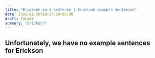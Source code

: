 ```yaml
---
title: "Erickson in a sentence | Erickson example sentences"
date: 2021-01-20T19:57:50+05:30
draft: falses
summary: "Erickson"
---
```

## Unfortunately, we have no example sentences for Erickson                 
